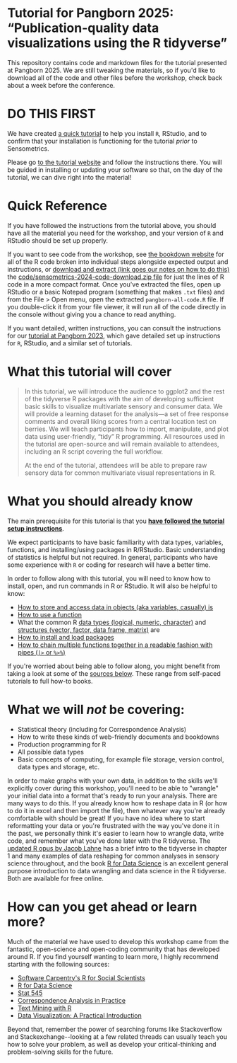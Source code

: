# Tutorial for Pangborn 2025: “Publication-quality data visualizations using the R tidyverse”

This repository contains code and markdown files for the tutorial presented at Pangborn 2025.  We are still tweaking the materials, so if you'd like to download all of the code and other files before the workshop, check back about a week before the conference.

# DO THIS FIRST

We have created [a quick tutorial](https://lhamilton.shinyapps.io/pre-tutorial-setup-2025/) to help you install `R`, RStudio, and to confirm that your installation is functioning for the tutorial _prior_ to Sensometrics.

Please go [to the tutorial website](https://lhamilton.shinyapps.io/pre-tutorial-setup-2025/) and follow the instructions there.  You will be guided in installing or updating your software so that, on the day of the tutorial, we can dive right into the material!

# Quick Reference

If you have followed the instructions from the tutorial above, you should have all the material you need for the workshop, and your version of `R` and RStudio should be set up properly. 

If you want to see code from the workshop, see [the bookdown website](https://jlahne.github.io/pangborn-r-tutorial-2025/) for all of the R code broken into individual steps alongside expected output and instructions, or [download and extract (link goes our notes on how to do this)](https://lhami.github.io/sensometrics-r-tutorial-2024/index.html#recommended-approach-for-livecoding) the [code/sensometrics-2024-code-download.zip file](https://github.com/lhami/sensometrics-r-tutorial-2024/tree/main/code) for just the lines of R code in a more compact format. Once you've extracted the files, open up RStudio or a basic Notepad program (something that makes `.txt` files) and from the File > Open menu, open the extracted `pangborn-all-code.R` file. If you double-click it from your file viewer, it will run all of the code directly in the console without giving you a chance to read anything.

If you want detailed, written instructions, you can consult the instructions for our [tutorial at Pangborn 2023](https://github.com/lhami/pangborn-r-tutorial-2023), which gave detailed set up instructions for `R`, RStudio, and a similar set of tutorials.

# What this tutorial will cover

>In this tutorial, we will introduce the audience to ggplot2 and the rest of the tidyverse R packages with the aim of developing sufficient basic skills to visualize multivariate sensory and consumer data. We will provide a learning dataset for the analysis—a set of free response comments and overall liking scores from a central location test on berries. We will teach participants how to import, manipulate, and plot data using user-friendly, “tidy” R programming. All resources used in the tutorial are open-source and will remain available to attendees, including an R script covering the full workflow.
>
>At the end of the tutorial, attendees will be able to prepare raw sensory data for common multivariate visual representations in R.


# What you should already know

The main prerequisite for this tutorial is that you [**have followed the tutorial setup instructions**](https://lhamilton.shinyapps.io/pre-tutorial-setup-2025/).

We expect participants to have basic familiarity with data types, variables, functions, and installing/using packages in R/RStudio. Basic understanding of statistics is helpful but not required. In general, participants who have some experience with `R` or coding for research will have a better time.

In order to follow along with this tutorial, you will need to know how to install, open, and run commands in R or RStudio. It will also be helpful to know:
- [How to store and access data in objects (aka variables, casually) is](https://datacarpentry.github.io/R-genomics/01-intro-to-R.html#creating_objects)
- [How to use a function](https://datacarpentry.github.io/R-genomics/01-intro-to-R.html#functions)
- What the common R [data types (logical, numeric, character)](https://datacarpentry.github.io/R-genomics/01-intro-to-R.html#vectors_and_data_types) and [structures (vector, factor, data frame, matrix)](https://datacarpentry.github.io/R-genomics/02-starting-with-data.html) are
- [How to install and load packages](https://rladiessydney.org/courses/01-basicbasics-2)
- [How to chain multiple functions together in a readable fashion with pipes (`|>` or `%>%`)](https://www.r-bloggers.com/2021/05/the-new-r-pipe/)

If you're worried about being able to follow along, you might benefit from taking a look at some of the [sources below](#how-can-you-get-ahead-or-learn-more).  These range from self-paced tutorials to full how-to books.

# What we will *not* be covering:

* Statistical theory (including for Correspondence Analysis)
* How to write these kinds of web-friendly documents and bookdowns
* Production programming for R
* All possible data types
* Basic concepts of computing, for example file storage, version control, data types and storage, etc.

In order to make graphs with your own data, in addition to the skills we'll explicitly cover during this workshop, you'll need to be able to "wrangle" your initial data into a format that's ready to run your analysis. There are many ways to do this. If you already know how to reshape data in R (or how to do it in excel and then import the file), then whatever way you're already comfortable with should be great! If you have no idea where to start reformatting your data or you're frustrated with the way you've done it in the past, we personally think it's easier to learn how to wrangle data, write code, and remember what you've done later with the R tidyverse. The [updated R opus by Jacob Lahne](https://jlahne.github.io/r-opus-v2/) has a brief intro to the tidyverse in chapter 1 and many examples of data reshaping for common analyses in sensory science throughout, and the book [R for Data Science](https://r4ds.hadley.nz/) is an excellent general purpose introduction to data wrangling and data science in the R tidyverse. Both are available for free online.

# How can you get ahead or learn more?

Much of the material we have used to develop this workshop came from the fantastic, open-science and open-coding community that has developed around R.  If you find yourself wanting to learn more, I highly recommend starting with the following sources:

*  [Software Carpentry's R for Social Scientists](https://datacarpentry.org/r-socialsci/)
*  [R for Data Science](https://r4ds.had.co.nz/)
*  [Stat 545](https://stat545.com/)
*  [Correspondence Analysis in Practice](https://doi.org/10.1201/9781315369983/)
*  [Text Mining with R](https://www.tidytextmining.com/)
*  [Data Visualization: A Practical Introduction](https://socviz.co/)

Beyond that, remember the power of searching forums like Stackoverflow and Stackexchange--looking at a few related threads can usually teach you how to solve your problem, as well as develop your critical-thinking and problem-solving skills for the future.
